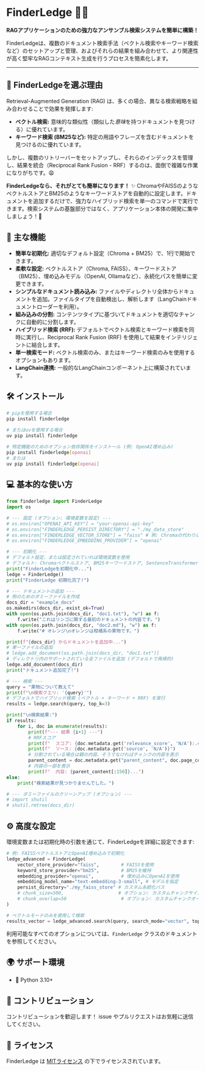# FinderLedge 🧭✨

**RAGアプリケーションのための強力なアンサンブル検索システムを簡単に構築！**

FinderLedgeは、複数のドキュメント検索手法（ベクトル検索やキーワード検索など）のセットアップと管理、およびそれらの結果を組み合わせて、より関連性が高く堅牢なRAGコンテキスト生成を行うプロセスを簡素化します。

---

## 🤔 FinderLedgeを選ぶ理由

Retrieval-Augmented Generation (RAG) は、多くの場合、異なる検索戦略を組み合わせることで効果を発揮します:

*   **ベクトル検索:** 意味的な類似性（類似した*意味*を持つドキュメントを見つける）に優れています。
*   **キーワード検索 (BM25など):** 特定の用語やフレーズを含むドキュメントを見つけるのに優れています。

しかし、複数のリトリーバーをセットアップし、それらのインデックスを管理し、結果を統合（Reciprocal Rank Fusion - RRF）するのは、面倒で複雑な作業になりがちです。😩

**FinderLedgeなら、それがとても簡単になります！** ✨ ChromaやFAISSのようなベクトルストアとBM25のようなキーワードストアを自動的に設定します。ドキュメントを追加するだけで、強力なハイブリッド検索を単一のコマンドで実行できます。検索システムの基盤部分ではなく、アプリケーション本体の開発に集中しましょう！🚀

## 🚀 主な機能

*   **簡単な初期化:** 適切なデフォルト設定（Chroma + BM25）で、1行で開始できます。
*   **柔軟な設定:** ベクトルストア（Chroma, FAISS）、キーワードストア（BM25）、埋め込みモデル（OpenAI, Ollamaなど）、永続化パスを簡単に変更できます。
*   **シンプルなドキュメント読み込み:** ファイルやディレクトリ全体からドキュメントを追加。ファイルタイプを自動検出し、解析します（LangChainドキュメントローダーを利用）。
*   **組み込みの分割:** コンテンツタイプに基づいてドキュメントを適切なチャンクに自動的に分割します。
*   **ハイブリッド検索 (RRF):** デフォルトでベクトル検索とキーワード検索を同時に実行し、Reciprocal Rank Fusion (RRF) を使用して結果をインテリジェントに結合します。
*   **単一検索モード:** ベクトル検索のみ、またはキーワード検索のみを使用するオプションもあります。
*   **LangChain連携:** 一般的なLangChainコンポーネント上に構築されています。

## 🛠️ インストール

```bash
# pipを使用する場合
pip install finderledge

# またはuvを使用する場合
uv pip install finderledge

# 特定機能のためのオプション依存関係をインストール (例: OpenAI埋め込み)
pip install finderledge[openai]
# または
uv pip install finderledge[openai]
```

## 💻 基本的な使い方

```python
from finderledge import FinderLedge
import os

# --- 設定 (オプション: 環境変数を設定) ---
# os.environ["OPENAI_API_KEY"] = "your-openai-api-key"
# os.environ["FINDERLEDGE_PERSIST_DIRECTORY"] = "./my_data_store"
# os.environ["FINDERLEDGE_VECTOR_STORE"] = "faiss" # 例: Chromaの代わりにFAISSを使用
# os.environ["FINDERLEDGE_EMBEDDING_PROVIDER"] = "openai"

# --- 初期化 ---
# デフォルト設定、または設定されていれば環境変数を使用
# デフォルト: Chromaベクトルストア, BM25キーワードストア, SentenceTransformer埋め込み
print("FinderLedgeを初期化中...")
ledge = FinderLedge()
print("FinderLedge 初期化完了!")

# --- ドキュメントの追加 --- 
# 例のためのダミーファイルを作成
docs_dir = "example_docs"
os.makedirs(docs_dir, exist_ok=True)
with open(os.path.join(docs_dir, "doc1.txt"), "w") as f:
    f.write("これはリンゴに関する最初のドキュメントの内容です。")
with open(os.path.join(docs_dir, "doc2.md"), "w") as f:
    f.write("# オレンジ\nオレンジは柑橘系の果物です。")

print(f"{docs_dir} からドキュメントを追加中...")
# 単一ファイルの追加
# ledge.add_document(os.path.join(docs_dir, "doc1.txt")) 
# ディレクトリ内のサポートされている全ファイルを追加 (デフォルトで再帰的)
ledge.add_document(docs_dir)
print("ドキュメント追加完了!")

# --- 検索 --- 
query = "果物について教えて"
print(f"\n検索クエリ: '{query}'")
# デフォルトでハイブリッド検索 (ベクトル + キーワード + RRF) を実行
results = ledge.search(query, top_k=3)

print("\n検索結果:")
if results:
    for i, doc in enumerate(results):
        print(f"--- 結果 {i+1} ---")
        # RRFスコア
        print(f"  スコア: {doc.metadata.get('relevance_score', 'N/A'):.4f}") 
        print(f"  ソース: {doc.metadata.get('source', 'N/A')}")
        # 分割されている場合は親の内容、そうでなければチャンクの内容を表示
        parent_content = doc.metadata.get("parent_content", doc.page_content) 
        # 内容の一部を表示
        print(f"  内容: {parent_content[:150]}...") 
else:
    print("検索結果が見つかりませんでした。")

# --- ダミーファイルのクリーンアップ (オプション) ---
# import shutil
# shutil.rmtree(docs_dir)

```

## ⚙️ 高度な設定

環境変数または初期化時の引数を通じて、FinderLedgeを詳細に設定できます:

```python
# 例: FAISSベクトルストアとOpenAI埋め込みで初期化
ledge_advanced = FinderLedge(
    vector_store_provider="faiss",        # FAISSを使用
    keyword_store_provider="bm25",        # BM25を維持
    embedding_provider="openai",          # 埋め込みにOpenAIを使用
    embedding_model_name="text-embedding-3-small", # モデルを指定
    persist_directory="./my_faiss_store" # カスタム永続化パス
    # chunk_size=500,                    # オプション: カスタムチャンクサイズ
    # chunk_overlap=50                    # オプション: カスタムチャンクオーバーラップ
)

# ベクトルモードのみを使用して検索
results_vector = ledge_advanced.search(query, search_mode="vector", top_k=2)
```

利用可能なすべてのオプションについては、`FinderLedge` クラスのドキュメントを参照してください。

## 🌍 サポート環境

*   🐍 Python 3.10+

## 🙏 コントリビューション

コントリビューションを歓迎します！ issue やプルリクエストはお気軽に送信してください。

## 📜 ライセンス

FinderLedge は [MITライセンス](LICENSE) の下でライセンスされています。 